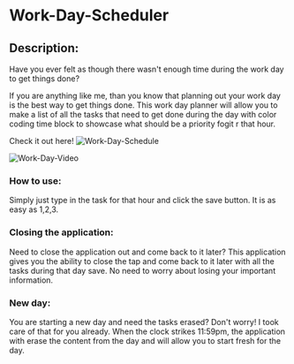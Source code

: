 # Work-Day-Scheduler

## Description:

Have you ever felt as though there wasn't enough time during the work day to get things done? 

If you are anything like me, than you know that planning out your work day is the best way to get things done. This work day planner will allow you to make a list of all the tasks that need to get done during the day with color coding time block to showcase what should be a priority fogit r that hour. 

Check it out here! ![Work-Day-Schedule](https://kammielatay.github.io/Work-Day-Scheduler/)

![Work-Day-Video](https://j.gifs.com/gZloxD.gif)

### How to use: 

Simply just type in the task for that hour and click the save button. It is as easy as 1,2,3.

### Closing the application: 

 Need to close the application out and come back to it later? This application gives you the ability to close the tap and come back to it later with all the tasks during that day save. No need to worry about losing your important information. 

### New day:

You are starting a new day and need the tasks erased? Don't worry! I took care of that for you already. When the clock strikes 11:59pm, the application with erase the content from the day and will allow you to start fresh for the day. 

